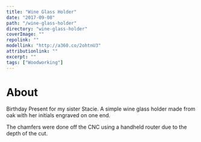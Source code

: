 ```yaml
---
title: "Wine Glass Holder"
date: "2017-09-08"
path: "/wine-glass-holder"
directory: "wine-glass-holder"
coverImage: ""
repolink: ""
modellink: "http://a360.co/2ohtnU3"
attributionlink: ""
excerpt: ""
tags: ["Woodworking"]
---
```


# About

Birthday Present for my sister Stacie. A simple wine glass holder made from oak with her initials engraved on one end.

The chamfers were done off the CNC using a handheld router due to the depth of the cut.
